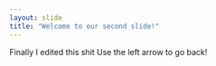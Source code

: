 ```yaml
---
layout: slide
title: "Welcome to our second slide!"
---
```

Finally I edited this shit
Use the left arrow to go back!
